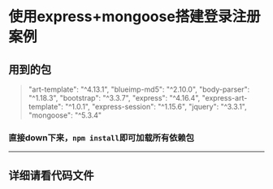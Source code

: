 # 使用express+mongoose搭建登录注册案例

## 用到的包


> "art-template": "^4.13.1",
> "blueimp-md5": "^2.10.0",
>  "body-parser": "^1.18.3",
>    "bootstrap": "^3.3.7",
>    "express": "^4.16.4",
>    "express-art-template": "^1.0.1",
>    "express-session": "^1.15.6",
>    "jquery": "^3.3.1",
>    "mongoose": "^5.3.4"

### 直接down下来，`npm install`即可加载所有依赖包
----------

## 详细请看代码文件
